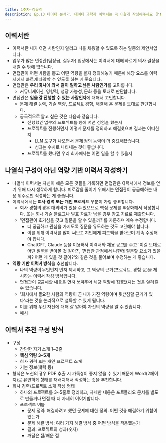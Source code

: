 ```yaml
---
title: 1주차-김유리
description: Ep.13 데이터 분석가, 데이터 과학자 이력서는 꼭 이렇게 작성해주세요 (https://youtu.be/o8thK4ZAvGI?si=2hADNjLh6PvQrHer)
---
```


## 이력서란
- 이력서란 내가 어떤 사람인지 알리고 나를 채용할 수 있도록 하는 일종의 제안서입니다.
- 업무가 많은 면접관(팀장급, 실무자) 입장에서는 이력서에 대해 빠르게 의사 결정을 내릴 수 밖에 없습니다.
- 면접관이 어떤 사람을 뽑고 어떤 역량을 볼지 정의해놓기 때문에 해당 요소를 이력서에서 빠르게 파악할 수 있도록 하는 게 좋습니다.
- 면접관은 **우리 회사에 와서 같이 일하고 싶은 사람인가**를 고민합니다.
  - 커뮤니케이션, 영향력, 성장 가능성, 문화 등을 토대로 판단합니다. 
- 면접관은 **일을 잘 진행할 수 있는 사람인지**에 대해서 고민합니다.
  - 문제 해결 능력, 기술 역량, 프로젝트 경험, 해결해 온 문제를 토대로 판단합니다.
  - 궁극적으로 알고 싶은 것은 다음과 같습니다.
    - 진행했던 업무와 프로젝트를 통해 어떤 경험을 했는지
    - 프로젝트를 진행하면서 어떻게 문제를 정의하고 해결했으며 결과는 어떠한지
      - LLM 도구가 나오면서 문제 정의 능력이 더 중요해졌습니다.
      - 성과는 수치로 나타내는 것이 좋습니다.
    - 프로젝트를 했다면 우리 회사에서는 어떤 일을 할 수 있을지
     
## 나열식 구성이 아닌 역량 기반 이력서 작성하기
- 나열식 이력서는 자신이 해온 모든 것들을 기록하면 면접관은 이력서에서 정보를 얻기 위해 다시 생각하게 합니다. 피로감을 줄이기 위해서는 면접관이 궁금해하는 내용 위주로만 작성하는 게 좋습니다.
- 이력서에서는 **회사 경력 또는 개인 프로젝트** 부분이 가장 중요합니다.
  - 회사 경험의 경우 대외비가 있을 수 있으므로 핵심 문제를 추상화해서 작성합니다. 또는 회사 기술 블로그나 발표 자료가 남을 경우 참고 자료로 제출합니다.
  - '면접관이 호기심을 갖고 질문을 할 수 있을까?'를 자문하며 계속 수정합니다.
    - 더 궁금하고 관심을 가지도록 질문을 유도하는 것도 고민해야 합니다.
    - 이를 위해 이력서를 많이 써보고 지인에게 피드백을 받아보며 계속 수정해야 합니다.
    - ChatGPT, Claude 등을 이용해서 이력서와 채용 공고를 주고 '이걸 토대로 어떤 질문을 받아볼 것 같아?', '면접관 관점에서 나한테 질문할 요소가 있을까? 어떤 게 있을 것 같아?'와 같은 것을 물어보며 수정하는 게 좋습니다.
- **역량 기반 이력서 방식**을 추천합니다.
  - 나의 역량이 무엇인지 먼저 제시하고, 그 역량의 근거(프로젝트, 경험 등)을 제시하는 이력서 작성 방식입니다.
  - 면접관이 궁금해할 내용을 먼저 보여주며 해당 역량에 집중했다는 것을 알려줄 수 있습니다.
  - '회사에서 필요한 사람의 역량이 곧 내가 가진 역량이며 뒷받침할 근거가 있다'라는 것을 논리적으로 설득할 수 있게 됩니다.
  - 이를 위해 우선 자신에 대해 잘 알아야 자신의 역량을 알 수 있습니다.
  - [예시](https://youtu.be/o8thK4ZAvGI?si=t8Lzr9F5vcTNkamL&t=800)
  
## 이력서 추천 구성 방식
- 구성
  - 간단한 자기 소개 1~2줄
  - **핵심 역량 3~5개**
  - 회사 경력 또는 개인 프로젝트 소개
  - 기본 정보(학력 등)
- 형식은 노션의 경우 PDF 추출 시 가독성이 좋지 않을 수 있기 때문에 Word(2페이지)로 유연하게 형태를 재배치해서 작성하는 것을 추천합니다.
- 회사 경력/프로젝트 소개 작성 형태
  - 하나의 프로젝트를 3~5줄로 정리하고, 자세한 내용은 포트폴리오 문서를 별도로 만들거나 면접 때 더 자세히 이야기합니다.
  - 프로젝트 이름
    - 문제 정의: 해결하려고 했던 문제에 대한 정의. 어떤 것을 해결하기 위함이었는가
    - 문제 해결 방식: 여러 가지 해결 방식 중 어떤 방식을 적용했는가
    - 결과: 프로젝트의 성과(숫자)
    - 깨달은 점/배운 점
